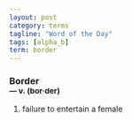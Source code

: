 ```yaml
---
layout: post
category: terms
tagline: "Word of the Day"
tags: [alpha_b]
term: border
---
```


<h3>Border<br/> <small>&mdash; v. (bor<span>&middot;</span>der)</small></h3>
<p><ol>
<li>failure to entertain a female</li>
</ol></p>
